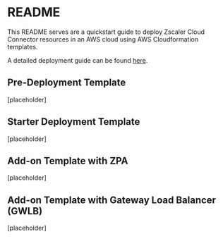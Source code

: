# README

This README serves are a quickstart guide to deploy Zscaler Cloud Connector resources in an AWS cloud using AWS Cloudformation templates.

A detailed deployment guide can be found [here](https://help.zscaler.com/cloud-connector/about-cloud-automation-scripts).

## Pre-Deployment Template
[placeholder]
## Starter Deployment Template
[placeholder]
## Add-on Template with ZPA
[placeholder]
## Add-on Template with Gateway Load Balancer (GWLB)
[placeholder]
